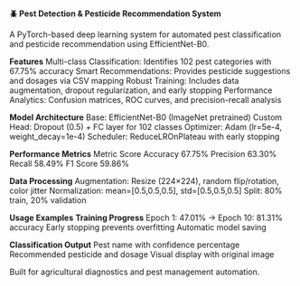 **🪲 Pest Detection & Pesticide Recommendation System**

A PyTorch-based deep learning system for automated pest classification and pesticide recommendation using EfficientNet-B0.

**Features**
Multi-class Classification: Identifies 102 pest categories with 67.75% accuracy
Smart Recommendations: Provides pesticide suggestions and dosages via CSV mapping
Robust Training: Includes data augmentation, dropout regularization, and early stopping
Performance Analytics: Confusion matrices, ROC curves, and precision-recall analysis

**Model Architecture**
Base: EfficientNet-B0 (ImageNet pretrained)
Custom Head: Dropout (0.5) + FC layer for 102 classes
Optimizer: Adam (lr=5e-4, weight_decay=1e-4)
Scheduler: ReduceLROnPlateau with early stopping

**Performance Metrics**
Metric	   Score
Accuracy	67.75%
Precision	63.30%
Recall	    58.49%
F1 Score	59.86%

**Data Processing**
Augmentation: Resize (224×224), random flip/rotation, color jitter
Normalization: mean=[0.5,0.5,0.5], std=[0.5,0.5,0.5]
Split: 80% train, 20% validation

**Usage Examples**
**Training Progress**
Epoch 1: 47.01% → Epoch 10: 81.31% accuracy
Early stopping prevents overfitting
Automatic model saving

**Classification Output**
Pest name with confidence percentage
Recommended pesticide and dosage
Visual display with original image

Built for agricultural diagnostics and pest management automation.

